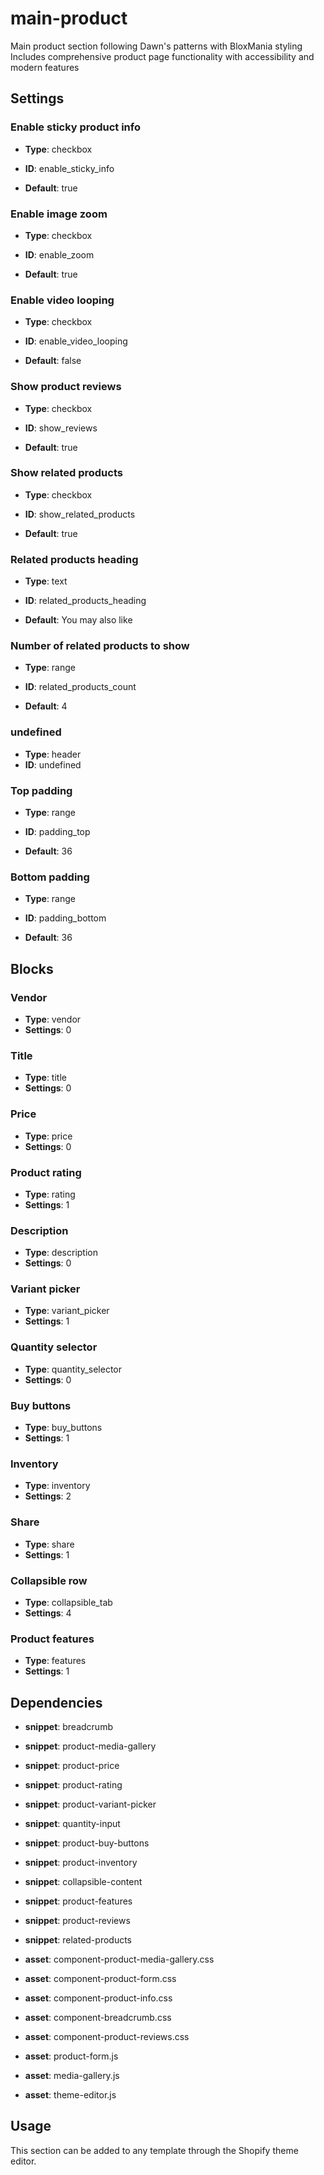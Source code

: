 # main-product

Main product section following Dawn's patterns with BloxMania styling Includes comprehensive product page functionality with accessibility and modern features

## Settings


### Enable sticky product info
- **Type**: checkbox
- **ID**: enable_sticky_info

- **Default**: true

### Enable image zoom
- **Type**: checkbox
- **ID**: enable_zoom

- **Default**: true

### Enable video looping
- **Type**: checkbox
- **ID**: enable_video_looping

- **Default**: false

### Show product reviews
- **Type**: checkbox
- **ID**: show_reviews

- **Default**: true

### Show related products
- **Type**: checkbox
- **ID**: show_related_products

- **Default**: true

### Related products heading
- **Type**: text
- **ID**: related_products_heading

- **Default**: You may also like

### Number of related products to show
- **Type**: range
- **ID**: related_products_count

- **Default**: 4

### undefined
- **Type**: header
- **ID**: undefined



### Top padding
- **Type**: range
- **ID**: padding_top

- **Default**: 36

### Bottom padding
- **Type**: range
- **ID**: padding_bottom

- **Default**: 36


## Blocks


### Vendor
- **Type**: vendor
- **Settings**: 0

### Title
- **Type**: title
- **Settings**: 0

### Price
- **Type**: price
- **Settings**: 0

### Product rating
- **Type**: rating
- **Settings**: 1

### Description
- **Type**: description
- **Settings**: 0

### Variant picker
- **Type**: variant_picker
- **Settings**: 1

### Quantity selector
- **Type**: quantity_selector
- **Settings**: 0

### Buy buttons
- **Type**: buy_buttons
- **Settings**: 1

### Inventory
- **Type**: inventory
- **Settings**: 2

### Share
- **Type**: share
- **Settings**: 1

### Collapsible row
- **Type**: collapsible_tab
- **Settings**: 4

### Product features
- **Type**: features
- **Settings**: 1


## Dependencies


- **snippet**: breadcrumb

- **snippet**: product-media-gallery

- **snippet**: product-price

- **snippet**: product-rating

- **snippet**: product-variant-picker

- **snippet**: quantity-input

- **snippet**: product-buy-buttons

- **snippet**: product-inventory

- **snippet**: collapsible-content

- **snippet**: product-features

- **snippet**: product-reviews

- **snippet**: related-products

- **asset**: component-product-media-gallery.css

- **asset**: component-product-form.css

- **asset**: component-product-info.css

- **asset**: component-breadcrumb.css

- **asset**: component-product-reviews.css

- **asset**: product-form.js

- **asset**: media-gallery.js

- **asset**: theme-editor.js


## Usage

This section can be added to any template through the Shopify theme editor.


